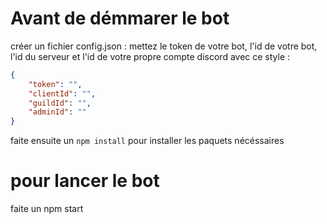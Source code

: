 # Avant de démmarer le bot 

créer un fichier config.json :
mettez le token de votre bot, l'id de votre bot, l'id du serveur et l'id de votre propre compte discord avec ce style :
```json
{
    "token": "",
    "clientId": "",
    "guildId": "",
    "adminId": ""
}
```

faite ensuite un `` npm install `` pour installer les paquets nécéssaires

# pour lancer le bot

faite un npm start


